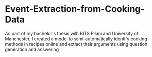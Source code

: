 # Event-Extraction-from-Cooking-Data
As part of my bachelor's thesis with BITS Pilani and University of Manchester, I created a model to semi-automatically identify cooking methods in recipes online and extract their arguments using question generation and answering
